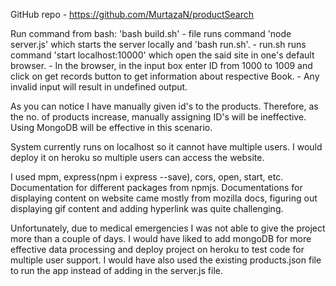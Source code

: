 GitHub repo - https://github.com/MurtazaN/productSearch

Run command from bash: 'bash build.sh'
    - file runs command 'node server.js' which starts the server locally and 'bash run.sh'.
    - run.sh runs command 'start localhost:10000' which open the said site in one's default browser.
    - In the browser, in the input box enter ID from 1000 to 1009 and click on get records button to get information about respective Book.
    - Any invalid input will result in undefined output.

As you can notice I have manually given id's to the products. Therefore, as the no. of products increase, manually assigning ID's will be ineffective. Using MongoDB will be effective in this scenario.

System currently runs on localhost so it cannot have multiple users. I would deploy it on heroku so multiple users can access the website.

I used mpm, express(npm i express --save), cors, open, start, etc. Documentation for different packages from npmjs. Documentations for displaying content on website came mostly from mozilla docs, figuring out displaying gif content and adding hyperlink was quite challenging. 

Unfortunately, due to medical emergencies I was not able to give the project more than a couple of days. I would have liked to add mongoDB for more effective data processing and deploy project on heroku to test code for multiple user support. I would have also used the existing products.json file to run the app instead of adding in the server.js file.